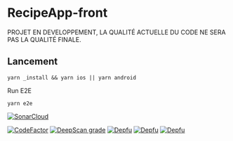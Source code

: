 # RecipeApp-front

PROJET EN DEVELOPPEMENT, LA QUALITÉ ACTUELLE DU CODE NE SERA PAS LA QUALITÉ FINALE.

## Lancement

```yarn _install && yarn ios || yarn android```

Run E2E

```yarn e2e```



[![SonarCloud](https://sonarcloud.io/images/project_badges/sonarcloud-orange.svg)](https://sonarcloud.io/dashboard?id=odile-team_RecipeApp-front)

[![CodeFactor](https://www.codefactor.io/repository/github/odile-team/recipeapp-front/badge)](https://www.codefactor.io/repository/github/odile-team/recipeapp-front)
[![DeepScan grade](https://deepscan.io/api/teams/11587/projects/14485/branches/270775/badge/grade.svg)](https://deepscan.io/dashboard#view=project&tid=11587&pid=14485&bid=270775)
[![Depfu](https://badges.depfu.com/badges/d620dad0c0001eb40ea7e18d12a1cabb/status.svg)](https://depfu.com)
[![Depfu](https://badges.depfu.com/badges/d620dad0c0001eb40ea7e18d12a1cabb/overview.svg)](https://depfu.com/github/odile-team/RecipeApp-front?project_id=17410)
[![Depfu](https://badges.depfu.com/badges/d620dad0c0001eb40ea7e18d12a1cabb/count.svg)](https://depfu.com/github/odile-team/RecipeApp-front?project_id=17410)
